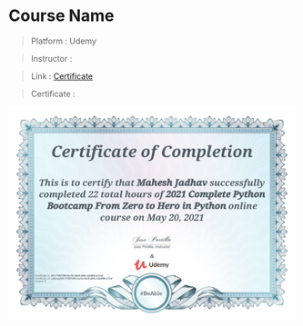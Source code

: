 # Course Name
>Platform : Udemy

>Instructor : 

>Link : <a href="https://udemy-certificate.s3.amazonaws.com/image/UC-71621593-ba1d-43e9-a68c-d2a86fcc73af.jpg" >Certificate</a>

>Certificate : 

<img src="./Certificates/Udemy/2021CompletePythonBootcamp.jpg" alt="Python Bootcamp">
